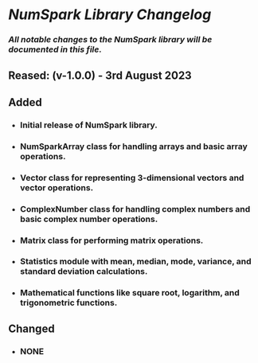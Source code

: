 # ***NumSpark Library Changelog***
### ***All notable changes to the NumSpark library will be documented in this file.***

## **Reased**: (v-1.0.0) - 3rd August 2023


## **Added**
- ### Initial release of NumSpark library.
- ### NumSparkArray class for handling arrays and basic array operations.
- ### Vector class for representing 3-dimensional vectors and vector operations.
- ### ComplexNumber class for handling complex numbers and basic complex number operations.
- ### Matrix class for performing matrix operations.
- ### Statistics module with mean, median, mode, variance, and standard deviation calculations.
- ### Mathematical functions like square root, logarithm, and trigonometric functions.

## **Changed**
- ### NONE
